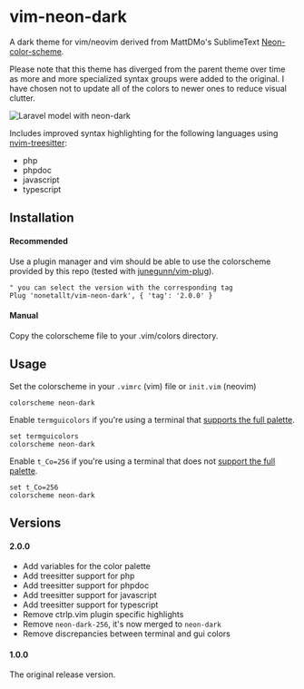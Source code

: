 # vim-neon-dark
A dark theme for vim/neovim derived from MattDMo's SublimeText [Neon-color-scheme](https://github.com/MattDMo/Neon-color-scheme).

Please note that this theme has diverged from the parent theme over time as more and more specialized syntax groups were added to the original. I have chosen not to update all of the colors to newer ones to reduce visual clutter.

![Laravel model with neon-dark](http://i.imgur.com/yC5CPQR.png)

Includes improved syntax highlighting for the following languages using [nvim-treesitter](https://github.com/nvim-treesitter/nvim-treesitter):
- php
- phpdoc
- javascript
- typescript

## Installation

#### Recommended

Use a plugin manager and vim should be able to use the colorscheme provided by
this repo (tested with [junegunn/vim-plug](https://github.com/junegunn/vim-plug)).

```vim
" you can select the version with the corresponding tag
Plug 'nonetallt/vim-neon-dark', { 'tag': '2.0.0' }
```

#### Manual

Copy the colorscheme file to your .vim/colors directory.

## Usage

Set the colorscheme in your `.vimrc` (vim) file or `init.vim` (neovim)

```vim
colorscheme neon-dark
```

Enable `termguicolors` if you're using a terminal that [supports the full palette](https://github.com/termstandard/colors).

```vim
set termguicolors
colorscheme neon-dark
```

Enable `t_Co=256` if you're using a terminal that does not [support the full palette](https://github.com/termstandard/colors).

```vim
set t_Co=256
colorscheme neon-dark
```

## Versions

#### 2.0.0

- Add variables for the color palette
- Add treesitter support for php
- Add treesitter support for phpdoc
- Add treesitter support for javascript
- Add treesitter support for typescript
- Remove ctrlp.vim plugin specific highlights
- Remove `neon-dark-256`, it's now merged to `neon-dark`
- Remove discrepancies between terminal and gui colors

#### 1.0.0

The original release version.
